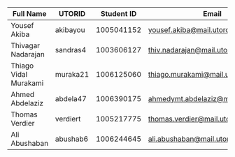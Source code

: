 | Full Name | UTORID | Student ID | Email | Best Way to Contact |Discord Username | 
|-----------|--------|------------|-------|---------------------|------------------|
|Yousef Akiba|akibayou|1005041152|yousef.akiba@mail.utoronto.ca||AKIBABA#1344| 
|Thivagar Nadarajan|sandras4|1003606127|thiv.nadarajan@mail.utoronto.ca|thiv.nadarajan@gmail.com|thivster#8862| 
|Thiago Vidal Murakami|muraka21|1006125060|thiago.murakami@mail.utoronto.ca||thimura#1410|
|Ahmed Abdelaziz|abdela47|1006390175|ahmedymt.abdelaziz@mail.utoronto.ca|ahmed.ym.tawfik@hotmail.com|Ahmed.Tawfik#0281|
|Thomas Verdier|verdiert|1005217775|thomas.verdier@mail.utoronto.ca|thoverdier@outlook.com|tho10#9176|
|Ali Abushaban|abushab6|1006244645|ali.abushaban@mail.utoronto.ca|alia-10-2001@hotmail.com|ali.12#3679|
